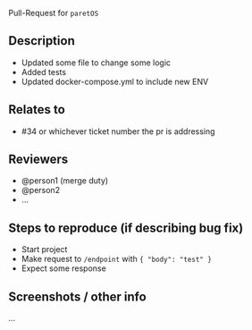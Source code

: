 Pull-Request for `paretOS`

## Description
- Updated some file to change some logic
- Added tests
- Updated docker-compose.yml to include new ENV

## Relates to
- #34 or whichever ticket number the pr is addressing

## Reviewers
- @person1 (merge duty)
- @person2
- ...

## Steps to reproduce (if describing bug fix)
- Start project
- Make request to `/endpoint` with `{ "body": "test" }`
- Expect some response

## Screenshots / other info
...
